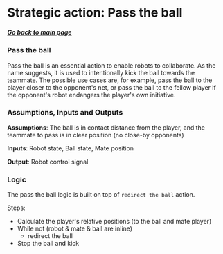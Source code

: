 
# Strategic action: Pass the ball

##### [Go back to main page](../../Documentation.md)

### Pass the ball

Pass the ball is an essential action to enable robots to collaborate. 
As the name suggests, it is used to intentionally kick the ball towards the teammate.
The possible use cases are, for example, pass the ball to the player closer to the opponent's net,
or pass the ball to the fellow player if the opponent's robot endangers the player's own initiative.

### Assumptions, Inputs and Outputs
__Assumptions__: The ball is in contact distance from the player, 
and the teammate to pass is in clear position (no close-by opponents)

__Inputs__: Robot state, Ball state, Mate position

__Output__: Robot control signal

### Logic
The pass the ball logic is built on top of ```redirect the ball``` action.

Steps:
* Calculate the player's relative positions (to the ball and mate player)
* While not (robot & mate & ball are inline)
    * redirect the ball
* Stop the ball and kick